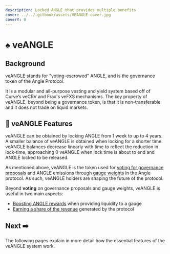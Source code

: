 ```yaml
---
description: Locked ANGLE that provides multiple benefits
cover: ../../.gitbook/assets/VEANGLE-cover.jpg
coverY: 0
---
```


# ♠ veANGLE

## Background

veANGLE stands for "voting-escrowed" ANGLE, and is the governance token of the Angle Protocol.

It is a modular and all-purpose vesting and yield system based off of Curve’s veCRV and Frax's veFXS mechanisms. The key property of veANGLE, beyond being a governance token, is that it is non-transferable and it does not trade on liquid markets.

## 🧾 veANGLE Features

veANGLE can be obtained by locking ANGLE from 1 week to up to 4 years. A smaller balance of veANGLE is obtained when locking for a shorter time. veANGLE balances decrease linearly with time to reflect the reduction in lock-time, approaching 0 veANGLE when lock time is about to end and ANGLE locked to be released.

As mentioned above, veANGLE is the token used for [voting for governance proposals](../angle-dao.md) and ANGLE emissions through [gauge weights](gauges.md) in the Angle protocol. As such, veANGLE holders are shaping the future of the protocol.

Beyond **voting** on governance proposals and gauge weights, veANGLE is useful in two main aspects:

* [Boosting ANGLE rewards](boost.md) when providing liquidity to a gauge
* [Earning a share of the revenue](../veangle/interest.md) generated by the protocol

## Next ➡️

The following pages explain in more detail how the essential features of the veANGLE system work.
